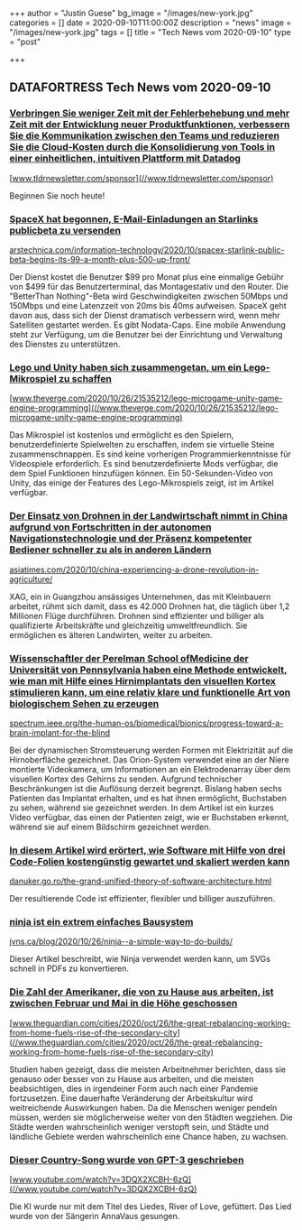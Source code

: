 +++
author = "Justin Guese"
bg_image = "/images/new-york.jpg"
categories = []
date = 2020-09-10T11:00:00Z
description = "news"
image = "/images/new-york.jpg"
tags = []
title = "Tech News vom 2020-09-10"
type = "post"

+++

        
## DATAFORTRESS Tech News vom 2020-09-10



### [Verbringen Sie weniger Zeit mit der Fehlerbehebung und mehr Zeit mit der Entwicklung neuer Produktfunktionen, verbessern Sie die Kommunikation zwischen den Teams und reduzieren Sie die Cloud-Kosten durch die Konsolidierung von Tools in einer einheitlichen, intuitiven Plattform mit Datadog](//www.tldrnewsletter.com/sponsor)


[www.tldrnewsletter.com/sponsor](//www.tldrnewsletter.com/sponsor)


Beginnen Sie noch heute!


### [SpaceX hat begonnen, E-Mail-Einladungen an Starlinks publicbeta zu versenden](//arstechnica.com/information-technology/2020/10/spacex-starlink-public-beta-begins-its-99-a-month-plus-500-up-front/)


[arstechnica.com/information-technology/2020/10/spacex-starlink-public-beta-begins-its-99-a-month-plus-500-up-front/](//arstechnica.com/information-technology/2020/10/spacex-starlink-public-beta-begins-its-99-a-month-plus-500-up-front/)


Der Dienst kostet die Benutzer $99 pro Monat plus eine einmalige Gebühr von $499 für das Benutzerterminal, das Montagestativ und den Router. Die "BetterThan Nothing"-Beta wird Geschwindigkeiten zwischen 50Mbps und 150Mbps und eine Latenzzeit von 20ms bis 40ms aufweisen. SpaceX geht davon aus, dass sich der Dienst dramatisch verbessern wird, wenn mehr Satelliten gestartet werden. Es gibt Nodata-Caps. Eine mobile Anwendung steht zur Verfügung, um die Benutzer bei der Einrichtung und Verwaltung des Dienstes zu unterstützen.


### [Lego und Unity haben sich zusammengetan, um ein Lego-Mikrospiel zu schaffen](//www.theverge.com/2020/10/26/21535212/lego-microgame-unity-game-engine-programming)


[www.theverge.com/2020/10/26/21535212/lego-microgame-unity-game-engine-programming](//www.theverge.com/2020/10/26/21535212/lego-microgame-unity-game-engine-programming)


Das Mikrospiel ist kostenlos und ermöglicht es den Spielern, benutzerdefinierte Spielwelten zu erschaffen, indem sie virtuelle Steine zusammenschnappen. Es sind keine vorherigen Programmierkenntnisse für Videospiele erforderlich. Es sind benutzerdefinierte Mods verfügbar, die dem Spiel Funktionen hinzufügen können. Ein 50-Sekunden-Video von Unity, das einige der Features des Lego-Mikrospiels zeigt, ist im Artikel verfügbar.


### [Der Einsatz von Drohnen in der Landwirtschaft nimmt in China aufgrund von Fortschritten in der autonomen Navigationstechnologie und der Präsenz kompetenter Bediener schneller zu als in anderen Ländern](//asiatimes.com/2020/10/china-experiencing-a-drone-revolution-in-agriculture/)


[asiatimes.com/2020/10/china-experiencing-a-drone-revolution-in-agriculture/](//asiatimes.com/2020/10/china-experiencing-a-drone-revolution-in-agriculture/)


XAG, ein in Guangzhou ansässiges Unternehmen, das mit Kleinbauern arbeitet, rühmt sich damit, dass es 42.000 Drohnen hat, die täglich über 1,2 Millionen Flüge durchführen. Drohnen sind effizienter und billiger als qualifizierte Arbeitskräfte und gleichzeitig umweltfreundlich. Sie ermöglichen es älteren Landwirten, weiter zu arbeiten.


### [Wissenschaftler der Perelman School ofMedicine der Universität von Pennsylvania haben eine Methode entwickelt, wie man mit Hilfe eines Hirnimplantats den visuellen Kortex stimulieren kann, um eine relativ klare und funktionelle Art von biologischem Sehen zu erzeugen](//spectrum.ieee.org/the-human-os/biomedical/bionics/progress-toward-a-brain-implant-for-the-blind)


[spectrum.ieee.org/the-human-os/biomedical/bionics/progress-toward-a-brain-implant-for-the-blind](//spectrum.ieee.org/the-human-os/biomedical/bionics/progress-toward-a-brain-implant-for-the-blind)


Bei der dynamischen Stromsteuerung werden Formen mit Elektrizität auf die Hirnoberfläche gezeichnet. Das Orion-System verwendet eine an der Niere montierte Videokamera, um Informationen an ein Elektrodenarray über dem visuellen Kortex des Gehirns zu senden. Aufgrund technischer Beschränkungen ist die Auflösung derzeit begrenzt. Bislang haben sechs Patienten das Implantat erhalten, und es hat ihnen ermöglicht, Buchstaben zu sehen, während sie gezeichnet werden. In dem Artikel ist ein kurzes Video verfügbar, das einen der Patienten zeigt, wie er Buchstaben erkennt, während sie auf einem Bildschirm gezeichnet werden.


### [In diesem Artikel wird erörtert, wie Software mit Hilfe von drei Code-Folien kostengünstig gewartet und skaliert werden kann](//danuker.go.ro/the-grand-unified-theory-of-software-architecture.html)


[danuker.go.ro/the-grand-unified-theory-of-software-architecture.html](//danuker.go.ro/the-grand-unified-theory-of-software-architecture.html)


Der resultierende Code ist effizienter, flexibler und billiger auszuführen.


### [ninja ist ein extrem einfaches Bausystem](//jvns.ca/blog/2020/10/26/ninja--a-simple-way-to-do-builds/)


[jvns.ca/blog/2020/10/26/ninja--a-simple-way-to-do-builds/](//jvns.ca/blog/2020/10/26/ninja--a-simple-way-to-do-builds/)


Dieser Artikel beschreibt, wie Ninja verwendet werden kann, um SVGs schnell in PDFs zu konvertieren.


### [Die Zahl der Amerikaner, die von zu Hause aus arbeiten, ist zwischen Februar und Mai in die Höhe geschossen](//www.theguardian.com/cities/2020/oct/26/the-great-rebalancing-working-from-home-fuels-rise-of-the-secondary-city)


[www.theguardian.com/cities/2020/oct/26/the-great-rebalancing-working-from-home-fuels-rise-of-the-secondary-city](//www.theguardian.com/cities/2020/oct/26/the-great-rebalancing-working-from-home-fuels-rise-of-the-secondary-city)


Studien haben gezeigt, dass die meisten Arbeitnehmer berichten, dass sie genauso oder besser von zu Hause aus arbeiten, und die meisten beabsichtigen, dies in irgendeiner Form auch nach einer Pandemie fortzusetzen. Eine dauerhafte Veränderung der Arbeitskultur wird weitreichende Auswirkungen haben. Da die Menschen weniger pendeln müssen, werden sie möglicherweise weiter von den Städten wegziehen. Die Städte werden wahrscheinlich weniger verstopft sein, und Städte und ländliche Gebiete werden wahrscheinlich eine Chance haben, zu wachsen.


### [Dieser Country-Song wurde von GPT-3 geschrieben](//www.youtube.com/watch?v=3DQX2XCBH-6zQ)


[www.youtube.com/watch?v=3DQX2XCBH-6zQ](//www.youtube.com/watch?v=3DQX2XCBH-6zQ)


Die KI wurde nur mit dem Titel des Liedes, River of Love, gefüttert. Das Lied wurde von der Sängerin AnnaVaus gesungen.